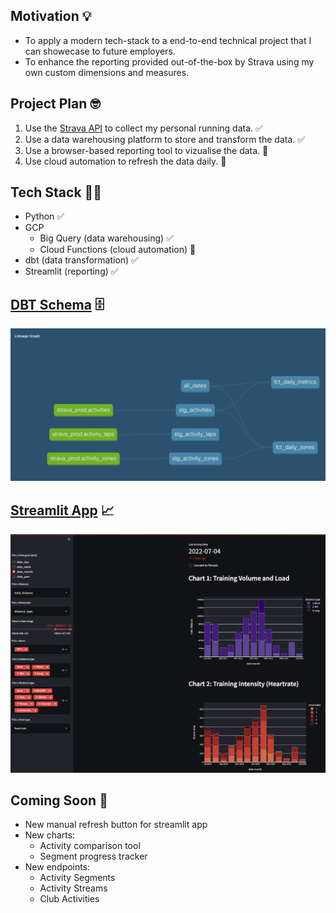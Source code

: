 ## Motivation 💡

- To apply a modern tech-stack to a end-to-end technical project that I can showecase to future employers.
- To enhance the reporting provided out-of-the-box by Strava using my own custom dimensions and measures.

## Project Plan 🤓

1. Use the [Strava API](https://developers.strava.com/docs/reference/) to collect my personal running data. ✅
2. Use a data warehousing platform to store and transform the data. ✅
3. Use a browser-based reporting tool to vizualise the data. 🚧 
4. Use cloud automation to refresh the data daily. 🚧 

## Tech Stack 👨‍💻

- Python ✅
- GCP
  -  Big Query (data warehousing) ✅
  -  Cloud Functions (cloud automation) 🚧 
- dbt (data transformation) ✅
- Streamlit (reporting) ✅

## [DBT Schema](https://github.com/jackbustertann/dbt_bq_strava_exploration_v2) 🗄️

![](assets/strava_exploration_dbt_schema.png)

## [Streamlit App](https://github.com/jackbustertann/strava_exploration_streamlit_app) 📈

![](assets/strava_exploration_streamlit_app.png)

## Coming Soon 🚀

- New manual refresh button for streamlit app
- New charts:
  * Activity comparison tool
  * Segment progress tracker
- New endpoints:
  * Activity Segments
  * Activity Streams
  * Club Activities

